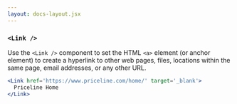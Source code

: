 ```yaml
---
layout: docs-layout.jsx
---
```

### `<Link />`

Use the `<Link />` component to set the HTML `<a>` element (or anchor element) to create a hyperlink to other web pages, files, locations within the same page, email addresses, or any other URL.

```jsx
<Link href='https://www.priceline.com/home/' target='_blank'>
  Priceline Home
</Link>
```
